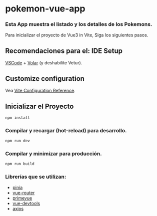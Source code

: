 # pokemon-vue-app

### Esta App muestra el listado y los detalles de los Pokemons.

Para inicializar el proyecto de Vue3 in Vite, Siga los siguientes pasos.

## Recomendaciones para el: IDE Setup

[VSCode](https://code.visualstudio.com/) + [Volar](https://marketplace.visualstudio.com/items?itemName=Vue.volar) (y deshabilite Vetur).

## Customize configuration

Vea [Vite Configuration Reference](https://vite.dev/config/).

## Inicializar el Proyecto

```sh
npm install
```

### Compilar y recargar (hot-reload) para desarrollo.


```sh
npm run dev
```

### Compilar y minimizar para producción.

```sh
npm run build
```
### Librerías que se utilizan:

- [pinia](https://pinia.vuejs.org/)
- [vue-router](https://router.vuejs.org/)
- [primevue](https://primevue.org/)
- [vue-devtools](https://github.com/vuejs/vue-devtools)
- [axios](https://github.com/axios/axios)
